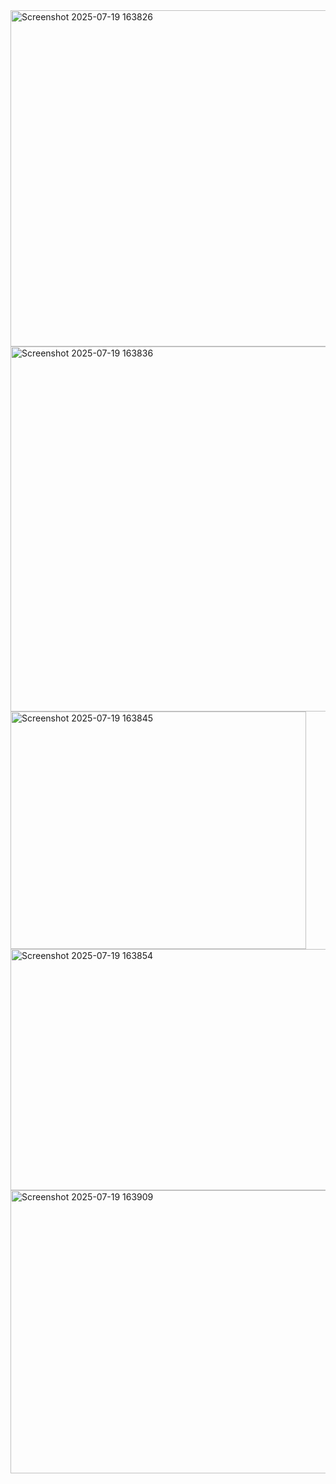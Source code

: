 <img width="1105" height="538" alt="Screenshot 2025-07-19 163826" src="https://github.com/user-attachments/assets/751b4e3f-05dc-478a-8f27-94815070ae5f" />
<img width="1183" height="584" alt="Screenshot 2025-07-19 163836" src="https://github.com/user-attachments/assets/78d58948-debd-47d5-8ea5-28097b64e938" />
<img width="473" height="380" alt="Screenshot 2025-07-19 163845" src="https://github.com/user-attachments/assets/b38b38b3-b4c0-4b92-99ea-ca41b1811dc7" />
<img width="985" height="386" alt="Screenshot 2025-07-19 163854" src="https://github.com/user-attachments/assets/69868945-bfc8-4d5f-a8f4-b047cf21492d" />
<img width="915" height="453" alt="Screenshot 2025-07-19 163909" src="https://github.com/user-attachments/assets/9aba5d31-ddaa-47e4-b8ef-8bdc341a45e9" />
